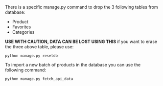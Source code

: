 There is a specific manage.py command to drop the 3 following tables from database:
 - Product 
 - Favorites 
 - Categories

**USE WITH CAUTION, DATA CAN BE LOST USING THIS**
if you want to erase the three above table, please use:

    python manage.py resetdb

To import a new batch of products in the database you can use the following command:

    python manage.py fetch_api_data